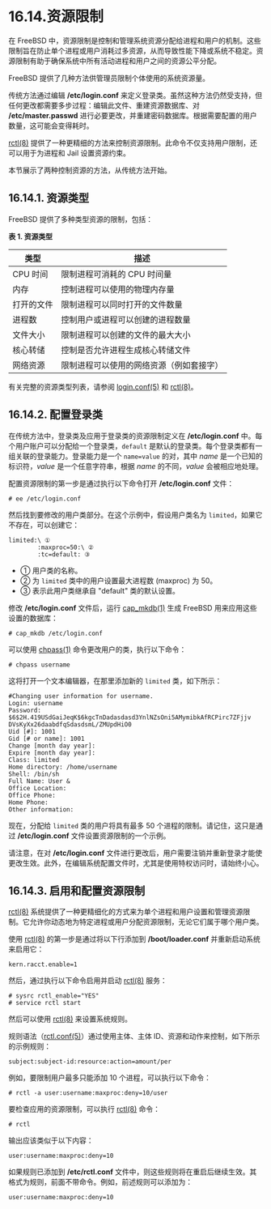 # 16.14.资源限制

在 FreeBSD 中，资源限制是控制和管理系统资源分配给进程和用户的机制。这些限制旨在防止单个进程或用户消耗过多资源，从而导致性能下降或系统不稳定。资源限制有助于确保系统中所有活动进程和用户之间的资源公平分配。

FreeBSD 提供了几种方法供管理员限制个体使用的系统资源量。

传统方法通过编辑 **/etc/login.conf** 来定义登录类。虽然这种方法仍然受支持，但任何更改都需要多步过程：编辑此文件、重建资源数据库、对 **/etc/master.passwd** 进行必要更改，并重建密码数据库。根据需要配置的用户数量，这可能会变得耗时。

[rctl(8)](https://man.freebsd.org/cgi/man.cgi?query=rctl&sektion=8&format=html) 提供了一种更精细的方法来控制资源限制。此命令不仅支持用户限制，还可以用于为进程和 Jail 设置资源约束。

本节展示了两种控制资源的方法，从传统方法开始。

## 16.14.1. 资源类型

FreeBSD 提供了多种类型资源的限制，包括：

**表 1. 资源类型**

| 类型                | 描述 |
| ----------------------- | ------------------- |
| CPU 时间              | 限制进程可消耗的 CPU 时间量 |
| 内存                   | 控制进程可以使用的物理内存量 |
| 打开的文件             | 限制进程可以同时打开的文件数量 |
| 进程数                 | 控制用户或进程可以创建的进程数量 |
| 文件大小               | 限制进程可以创建的文件的最大大小 |
| 核心转储               | 控制是否允许进程生成核心转储文件 |
| 网络资源               | 限制进程可以使用的网络资源（例如套接字） |

有关完整的资源类型列表，请参阅 [login.conf(5)](https://man.freebsd.org/cgi/man.cgi?query=login.conf&sektion=5&format=html) 和 [rctl(8)](https://man.freebsd.org/cgi/man.cgi?query=rctl&sektion=8&format=html)。

## 16.14.2. 配置登录类

在传统方法中，登录类及应用于登录类的资源限制定义在 **/etc/login.conf** 中。每个用户账户可以分配给一个登录类，`default` 是默认的登录类。每个登录类都有一组关联的登录能力。登录能力是一个 `name=value` 的对，其中 *name* 是一个已知的标识符，*value* 是一个任意字符串，根据 *name* 的不同，*value* 会被相应地处理。

配置资源限制的第一步是通过执行以下命令打开 **/etc/login.conf** 文件：

```
# ee /etc/login.conf
```

然后找到要修改的用户类部分。在这个示例中，假设用户类名为 `limited`，如果它不存在，可以创建它：

```
limited:\ ①
        :maxproc=50:\ ②
        :tc=default: ③
```

- ① 用户类的名称。
- ② 为 `limited` 类中的用户设置最大进程数 (maxproc) 为 50。
- ③ 表示此用户类继承自 "default" 类的默认设置。

修改 **/etc/login.conf** 文件后，运行 [cap\_mkdb(1)](https://man.freebsd.org/cgi/man.cgi?query=cap_mkdb&sektion=1&format=html) 生成 FreeBSD 用来应用这些设置的数据库：

```
# cap_mkdb /etc/login.conf
```

可以使用 [chpass(1)](https://man.freebsd.org/cgi/man.cgi?query=chpass&sektion=1&format=html) 命令更改用户的类，执行以下命令：

```
# chpass username
```

这将打开一个文本编辑器，在那里添加新的 `limited` 类，如下所示：

```
#Changing user information for username.
Login: username
Password: $6$2H.419USdGaiJeqK$6kgcTnDadasdasd3YnlNZsOni5AMymibkAfRCPirc7ZFjjv
DVsKyXx26daabdfqSdasdsmL/ZMUpdHiO0
Uid [#]: 1001
Gid [# or name]: 1001
Change [month day year]:
Expire [month day year]:
Class: limited
Home directory: /home/username
Shell: /bin/sh
Full Name: User &
Office Location:
Office Phone:
Home Phone:
Other information:
```

现在，分配给 `limited` 类的用户将具有最多 50 个进程的限制。请记住，这只是通过 **/etc/login.conf** 文件设置资源限制的一个示例。

请注意，在对 **/etc/login.conf** 文件进行更改后，用户需要注销并重新登录才能使更改生效。此外，在编辑系统配置文件时，尤其是使用特权访问时，请始终小心。

## 16.14.3. 启用和配置资源限制

[rctl(8)](https://man.freebsd.org/cgi/man.cgi?query=rctl&sektion=8&format=html) 系统提供了一种更精细化的方式来为单个进程和用户设置和管理资源限制。它允许你动态地为特定进程或用户分配资源限制，无论它们属于哪个用户类。

使用 [rctl(8)](https://man.freebsd.org/cgi/man.cgi?query=rctl&sektion=8&format=html) 的第一步是通过将以下行添加到 **/boot/loader.conf** 并重新启动系统来启用它：

```
kern.racct.enable=1
```

然后，通过执行以下命令启用并启动 [rctl(8)](https://man.freebsd.org/cgi/man.cgi?query=rctl&sektion=8&format=html) 服务：

```
# sysrc rctl_enable="YES"
# service rctl start
```

然后可以使用 [rctl(8)](https://man.freebsd.org/cgi/man.cgi?query=rctl&sektion=8&format=html) 来设置系统规则。

规则语法（[rctl.conf(5)](https://man.freebsd.org/cgi/man.cgi?query=rctl.conf&sektion=5&format=html)）通过使用主体、主体 ID、资源和动作来控制，如下所示的示例规则：

```
subject:subject-id:resource:action=amount/per
```

例如，要限制用户最多只能添加 10 个进程，可以执行以下命令：

```
# rctl -a user:username:maxproc:deny=10/user
```

要检查应用的资源限制，可以执行 [rctl(8)](https://man.freebsd.org/cgi/man.cgi?query=rctl&sektion=8&format=html) 命令：

```
# rctl
```

输出应该类似于以下内容：

```
user:username:maxproc:deny=10
```

如果规则已添加到 **/etc/rctl.conf** 文件中，则这些规则将在重启后继续生效。其格式为规则，前面不带命令。例如，前述规则可以添加为：

```
user:username:maxproc:deny=10
```
